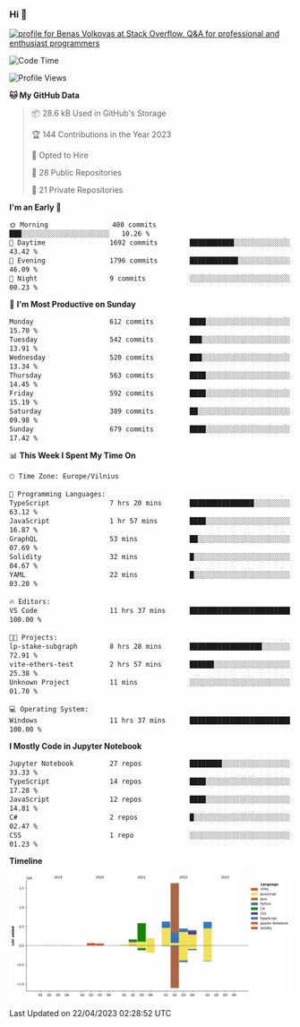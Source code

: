 ### Hi 👋
<a href="https://stackoverflow.com/users/14954249/benas-volkovas"><img src="https://stackoverflow.com/users/flair/14954249.png?theme=dark" width="208" height="58" alt="profile for Benas Volkovas at Stack Overflow, Q&amp;A for professional and enthusiast programmers" title="profile for Benas Volkovas at Stack Overflow, Q&amp;A for professional and enthusiast programmers"></a>

<!--START_SECTION:waka-->
![Code Time](http://img.shields.io/badge/Code%20Time-1%2C402%20hrs%2029%20mins-blue)

![Profile Views](http://img.shields.io/badge/Profile%20Views-0-blue)

**🐱 My GitHub Data** 

> 📦 28.6 kB Used in GitHub's Storage 
 > 
> 🏆 144 Contributions in the Year 2023
 > 
> 💼 Opted to Hire
 > 
> 📜 28 Public Repositories 
 > 
> 🔑 21 Private Repositories 
 > 
**I'm an Early 🐤** 

```text
🌞 Morning                400 commits         ███░░░░░░░░░░░░░░░░░░░░░░   10.26 % 
🌆 Daytime                1692 commits        ███████████░░░░░░░░░░░░░░   43.42 % 
🌃 Evening                1796 commits        ████████████░░░░░░░░░░░░░   46.09 % 
🌙 Night                  9 commits           ░░░░░░░░░░░░░░░░░░░░░░░░░   00.23 % 
```
📅 **I'm Most Productive on Sunday** 

```text
Monday                   612 commits         ████░░░░░░░░░░░░░░░░░░░░░   15.70 % 
Tuesday                  542 commits         ███░░░░░░░░░░░░░░░░░░░░░░   13.91 % 
Wednesday                520 commits         ███░░░░░░░░░░░░░░░░░░░░░░   13.34 % 
Thursday                 563 commits         ████░░░░░░░░░░░░░░░░░░░░░   14.45 % 
Friday                   592 commits         ████░░░░░░░░░░░░░░░░░░░░░   15.19 % 
Saturday                 389 commits         ██░░░░░░░░░░░░░░░░░░░░░░░   09.98 % 
Sunday                   679 commits         ████░░░░░░░░░░░░░░░░░░░░░   17.42 % 
```


📊 **This Week I Spent My Time On** 

```text
🕑︎ Time Zone: Europe/Vilnius

💬 Programming Languages: 
TypeScript               7 hrs 20 mins       ████████████████░░░░░░░░░   63.12 % 
JavaScript               1 hr 57 mins        ████░░░░░░░░░░░░░░░░░░░░░   16.87 % 
GraphQL                  53 mins             ██░░░░░░░░░░░░░░░░░░░░░░░   07.69 % 
Solidity                 32 mins             █░░░░░░░░░░░░░░░░░░░░░░░░   04.67 % 
YAML                     22 mins             █░░░░░░░░░░░░░░░░░░░░░░░░   03.20 % 

🔥 Editors: 
VS Code                  11 hrs 37 mins      █████████████████████████   100.00 % 

🐱‍💻 Projects: 
lp-stake-subgraph        8 hrs 28 mins       ██████████████████░░░░░░░   72.91 % 
vite-ethers-test         2 hrs 57 mins       ██████░░░░░░░░░░░░░░░░░░░   25.38 % 
Unknown Project          11 mins             ░░░░░░░░░░░░░░░░░░░░░░░░░   01.70 % 

💻 Operating System: 
Windows                  11 hrs 37 mins      █████████████████████████   100.00 % 
```

**I Mostly Code in Jupyter Notebook** 

```text
Jupyter Notebook         27 repos            ████████░░░░░░░░░░░░░░░░░   33.33 % 
TypeScript               14 repos            ████░░░░░░░░░░░░░░░░░░░░░   17.28 % 
JavaScript               12 repos            ████░░░░░░░░░░░░░░░░░░░░░   14.81 % 
C#                       2 repos             █░░░░░░░░░░░░░░░░░░░░░░░░   02.47 % 
CSS                      1 repo              ░░░░░░░░░░░░░░░░░░░░░░░░░   01.23 % 
```



**Timeline**

![Lines of Code chart](https://raw.githubusercontent.com/BenasVolkovas/BenasVolkovas/main/assets/bar_graph.png)


 Last Updated on 22/04/2023 02:28:52 UTC
<!--END_SECTION:waka-->

